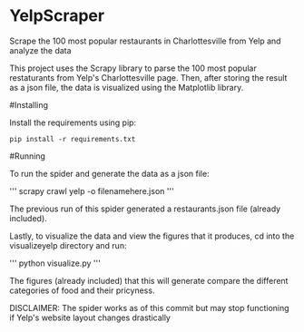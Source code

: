 # YelpScraper
Scrape the 100 most popular restaurants in Charlottesville from Yelp and analyze the data

This project uses the Scrapy library to parse the 100 most popular restaturants from Yelp's Charlottesville page.
Then, after storing the result as a json file, the data is visualized using the Matplotlib library.

#Installing

Install the requirements using pip:

```
pip install -r requirements.txt
```

#Running

To run the spider and generate the data as a json file:

'''
scrapy crawl yelp -o filenamehere.json
'''

The previous run of this spider generated a restaurants.json file (already included).

Lastly, to visualize the data and view the figures that it produces, cd into the visualizeyelp directory and run:

'''
python visualize.py
'''

The figures (already included) that this will generate compare the different categories of food and their pricyness.

DISCLAIMER: The spider works as of this commit but may stop functioning if Yelp's website layout changes drastically
